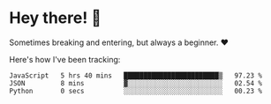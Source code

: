 # Hey there! 👋
Sometimes breaking and entering, but always a beginner. ❤️

Here's how I've been tracking:
<!--START_SECTION:waka-->

```text
JavaScript   5 hrs 40 mins   ████████████████████████▒   97.23 %
JSON         8 mins          ▓░░░░░░░░░░░░░░░░░░░░░░░░   02.54 %
Python       0 secs          ░░░░░░░░░░░░░░░░░░░░░░░░░   00.23 %
```

<!--END_SECTION:waka-->
